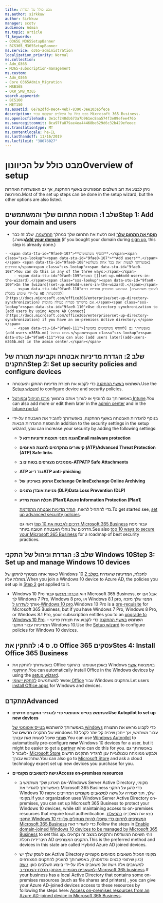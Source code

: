 ```yaml
---
title: מבט כולל על הגדרת
ms.author: sirkkuw
author: Sirkkuw
manager: scotv
audience: Admin
ms.topic: article
f1_keywords:
- O365E_M365SetupBanner
- BCS365_M365SetupBanner
ms.service: o365-administration
localization_priority: Normal
ms.collection:
- Adm_O365
- M365-subscription-management
ms.custom:
- Adm_O365
- Core_O365Admin_Migration
- MSB365
- OKR_SMB_M365
search.appverid:
- BCS160
- MET150
ms.assetid: 6e7a2dfd-8ec4-4eb7-8390-3ee103e5fece
description: מבט כולל על השלבים שנקבעו עבור Microsoft 365 Business.
ms.openlocfilehash: 3e1cf240db673a7b961ec8aa574f3e09efee476b
ms.sourcegitcommit: 8ca97fa879ae4ea44468be629d6c32b429efeeec
ms.translationtype: MT
ms.contentlocale: he-IL
ms.lasthandoff: 11/16/2019
ms.locfileid: "38676027"
---
```

# <a name="overview-of-setup"></a><span data-ttu-id="9fae0-103">מבט כולל על הכיוונון</span><span class="sxs-lookup"><span data-stu-id="9fae0-103">Overview of setup</span></span>

<span data-ttu-id="9fae0-104">ניתן לבצע את רוב השלבים המפורטים באשף ההתקנה, אך גם האפשרויות האחרות מפורטות.</span><span class="sxs-lookup"><span data-stu-id="9fae0-104">Most of the set up steps can be done in the setup wizard, but the other options are also listed.</span></span>


## <a name="step-1-add-your-domain-and-users"></a><span data-ttu-id="9fae0-105">שלב 1: הוספת התחום שלך והמשתמשים</span><span class="sxs-lookup"><span data-stu-id="9fae0-105">Step 1: Add your domain and users</span></span>

   - <span data-ttu-id="9fae0-106">**[הוסף את התחום שלך](set-up.md#add-your-domain-to-personalize-sign-in)** (אם רכשת את התחום שלך במהלך [ההרשמה](sign-up.md), שלב זה כבר נעשה.)</span><span class="sxs-lookup"><span data-stu-id="9fae0-106">**[Add your domain](set-up.md#add-your-domain-to-personalize-sign-in)** (if you bought your domain during [sign up](sign-up.md), this step is already done.)</span></span>

    - <span data-ttu-id="9fae0-107">**הוסיף משתמשים**.</span><span class="sxs-lookup"><span data-stu-id="9fae0-107">**Add users**.</span></span> <span data-ttu-id="9fae0-108">באפשרותך לעשות זאת בכל אחת משלוש הדרכים:</span><span class="sxs-lookup"><span data-stu-id="9fae0-108">You can do this in any of the three ways:</span></span>
        - <span data-ttu-id="9fae0-109">באשף [](set-up.md#add-users-in-the-wizard).</span><span class="sxs-lookup"><span data-stu-id="9fae0-109">In the [wizard](set-up.md#add-users-in-the-wizard).</span></span>
        - <span data-ttu-id="9fae0-110">השתמש בסינכרון ספריות כדי [להוסיף משתמשים על-ידי שימוש בתכלת AD להתקשרות](https://docs.microsoft.com/office365/enterprise/set-up-directory-synchronization) אם ברשותך ספריה פעילה מקומית.</span><span class="sxs-lookup"><span data-stu-id="9fae0-110">Use directory synchronization to [add users by using Azure AD Connect](https://docs.microsoft.com/office365/enterprise/set-up-directory-synchronization) if you have an on-premises Active directory.</span></span>
        - <span data-ttu-id="9fae0-111">באפשרותך גם [להוסיף משתמשים בהמשך](add-users-m365b.md) מרכז הניהול.</span><span class="sxs-lookup"><span data-stu-id="9fae0-111">You can also [add users later](add-users-m365b.md) in the admin center.</span></span>
## <a name="step-2-set-up-security-policies-and-configure-devices"></a><span data-ttu-id="9fae0-112">שלב 2: הגדרת מדיניות אבטחה וקביעת תצורה של התקנים</span><span class="sxs-lookup"><span data-stu-id="9fae0-112">Step 2: Set up security policies and configure devices</span></span> 

  - <span data-ttu-id="9fae0-113">השתמש [באשף ההתקנה](set-up.md#protect-data-and-devices) כדי לקבוע את תצורת מדיניות ההתקן והאבטחה.</span><span class="sxs-lookup"><span data-stu-id="9fae0-113">Use the [Setup wizard](set-up.md#protect-data-and-devices) to configure device and security policies.</span></span> 
  - <span data-ttu-id="9fae0-114">באפשרותך גם להוסיף או לערוך אותם בהמשך [מרכז הניהול](view-policies-and-devices.md) [ובפורטל Intune](https://docs.microsoft.com/intune/tutorial-walkthrough-intune-portal).</span><span class="sxs-lookup"><span data-stu-id="9fae0-114">You can also add more or edit them later in the [admin center](view-policies-and-devices.md) and in the [Intune portal](https://docs.microsoft.com/intune/tutorial-walkthrough-intune-portal).</span></span>
  - <span data-ttu-id="9fae0-115">בנוסף להגדרות האבטחה באשף ההתקנה, באפשרותך להגביר את האבטחה על-ידי הוספת ההגדרות הבאות:</span><span class="sxs-lookup"><span data-stu-id="9fae0-115">In addition to the security settings in the setup wizard, you can increase your security by adding the following settings:</span></span>

      - <span data-ttu-id="9fae0-116">**הגנה מפני תוכנות זדוניות דוא ל**</span><span class="sxs-lookup"><span data-stu-id="9fae0-116">**Email malware protection**</span></span>
      - <span data-ttu-id="9fae0-117">**קישורים מתקדמים להגנת האיומים (ATP)**</span><span class="sxs-lookup"><span data-stu-id="9fae0-117">**Advanced Threat Protection (ATP) Safe links**</span></span>
      - <span data-ttu-id="9fae0-118">**מסמכים מצורפים בטוחים ב-ATP**</span><span class="sxs-lookup"><span data-stu-id="9fae0-118">**ATP Safe Attachments**</span></span>
      - <span data-ttu-id="9fae0-119">**ATP נגד דיוג**</span><span class="sxs-lookup"><span data-stu-id="9fae0-119">**ATP anti-phishing**</span></span>
      - <span data-ttu-id="9fae0-120">**אחסון בארכיון של Exchange Online**</span><span class="sxs-lookup"><span data-stu-id="9fae0-120">**Exchange Online Archiving**</span></span>
      - <span data-ttu-id="9fae0-121">**מניעת אובדן נתונים (DLP)**</span><span class="sxs-lookup"><span data-stu-id="9fae0-121">**Data Loss Prevention (DLP)**</span></span>
      - <span data-ttu-id="9fae0-122">**תכלת הגנת מידע (Plan1**)</span><span class="sxs-lookup"><span data-stu-id="9fae0-122">**Azure Information Protection (Plan1**)</span></span>

          <span data-ttu-id="9fae0-123">כדי להתחיל לראות, [הגדר מדיניות אבטחה מתקדמת](set-up-advanced-security.md).</span><span class="sxs-lookup"><span data-stu-id="9fae0-123">To get started see, [set up advanced security policies](set-up-advanced-security.md).</span></span>

        <span data-ttu-id="9fae0-124">ראה גם [top 10 דרכים לאבטח את Microsoft 365 Business](https://docs.microsoft.com/office365/admin/security-and-compliance/secure-your-business-data) עבור מפת הדרכים של נוהלי האבטחה הטובה ביותר.</span><span class="sxs-lookup"><span data-stu-id="9fae0-124">See also [top 10 ways to secure your Microsoft 365 Business](https://docs.microsoft.com/office365/admin/security-and-compliance/secure-your-business-data) for a roadmap of best security practices.</span></span>

## <a name="step-3-set-up-and-manage-windows-10-devices"></a><span data-ttu-id="9fae0-125">שלב 3: הגדרת וניהול של התקני Windows 10</span><span class="sxs-lookup"><span data-stu-id="9fae0-125">Step 3: Set up and manage Windows 10 devices</span></span>

   <span data-ttu-id="9fae0-126">כאשר אתה מצטרף להתקן של Windows 10 לתכלת, המדיניות שהגדרת [בשלב 2](#step-2-set-up-security-policies-and-configure-devices) מוחלת עליו.</span><span class="sxs-lookup"><span data-stu-id="9fae0-126">When you join a Windows 10 device to Azure AD, the policies you set up in [Step 2](#step-2-set-up-security-policies-and-configure-devices) get applied to it.</span></span>

   - <span data-ttu-id="9fae0-127">Windows 10 Pro הוא [הכרחי מראש](pre-requisites-for-data-protection.md) עבור Microsoft 365 Business, אבל אם יש לך Windows 7 Pro, Windows 8 pro, או Windows 8.1 pro, המנוי שלך מזכה אותך [לשדרוג ל-Windows 10 pro](https://docs.microsoft.com/microsoft-365/business/upgrade-to-windows-pro-creators-update).</span><span class="sxs-lookup"><span data-stu-id="9fae0-127">Windows 10 Pro is a [pre-requisite](pre-requisites-for-data-protection.md) for Microsoft 365 Business, but if you have Windows 7 Pro, Windows 8 Pro, or Windows 8.1 Pro, your subscription entitles you to an [upgrade to  Windows 10 Pro](https://docs.microsoft.com/microsoft-365/business/upgrade-to-windows-pro-creators-update).</span></span>
    - <span data-ttu-id="9fae0-128">השתמש [באשף ההתקנה](set-up.md#protect-data-and-devices) כדי לקבוע את תצורת פריטי המדיניות עבור התקני Windows 10.</span><span class="sxs-lookup"><span data-stu-id="9fae0-128">Use the [Setup wizard](set-up.md#protect-data-and-devices) to configure policies for Windows 10 devices.</span></span>

## <a name="stes-4-install-office-365-business"></a><span data-ttu-id="9fae0-129">ס. ס 4: להתקין את Office 365 עסקים</span><span class="sxs-lookup"><span data-stu-id="9fae0-129">Stes 4: Install Office 365 Business</span></span>
- <span data-ttu-id="9fae0-130">באפשרותך להתקין את Office באופן אוטומטי בהתקני Windows באמצעות [אשף ההתקנה](set-up.md#deploy-office-365-client-apps).</span><span class="sxs-lookup"><span data-stu-id="9fae0-130">You can automatically install Office in the Windows devices by using the [setup wizard](set-up.md#deploy-office-365-client-apps).</span></span>
- <span data-ttu-id="9fae0-131">אפשר למשתמשים [להתקין יישומי Office](https://docs.microsoft.com/office365/admin/setup/install-applications) עבור Windows והתקנים.</span><span class="sxs-lookup"><span data-stu-id="9fae0-131">Let users [install Office apps](https://docs.microsoft.com/office365/admin/setup/install-applications) for Windows and devices.</span></span>
     
## <a name="advanced"></a><span data-ttu-id="9fae0-132">מתקדם</span><span class="sxs-lookup"><span data-stu-id="9fae0-132">Advanced</span></span>
- <span data-ttu-id="9fae0-133">**השתמש בטייס אוטומטי כדי להגדיר התקנים חדשים**</span><span class="sxs-lookup"><span data-stu-id="9fae0-133">**Use Autopilot to set up new devices**</span></span>
            
     <span data-ttu-id="9fae0-134">באפשרותך להשתמש [בטייס אוטומטי של windows](add-autopilot-devices-and-profile.md) כדי לקבוע מראש את התצורה של התקנים **חדשים** של windows 10 עבור משתמש, אך ייתכן שיהיה קל יותר לקבל [שותף](https://www.microsoft.com/solution-providers/search) שיוכל לעשות זאת עבורך.</span><span class="sxs-lookup"><span data-stu-id="9fae0-134">You can use [Windows Autopilot](add-autopilot-devices-and-profile.md) to automatically pre-configure **new** Windows 10 devices for a user, but it might be easier to get a [partner](https://www.microsoft.com/solution-providers/search) who can do this for you.</span></span> <span data-ttu-id="9fae0-135">באפשרותך גם לעבור ל- [Microsoft Store](https://go.microsoft.com/fwlink/?linkid=874598) ולבקש ממומחה טכנולוגיית ענן להגדיר התקנים חדשים שתרכוש עבורך.</span><span class="sxs-lookup"><span data-stu-id="9fae0-135">You can also go to [Microsoft Store](https://go.microsoft.com/fwlink/?linkid=874598) and ask a cloud technology expert set up new devices you purchase for you.</span></span>

- <span data-ttu-id="9fae0-136">**גישה למשאבים מקומיים**</span><span class="sxs-lookup"><span data-stu-id="9fae0-136">**Access on-premises resources**</span></span>

     - <span data-ttu-id="9fae0-137">אם הארגון שלך משתמש ב-Windows Server Active Directory מקומי, באפשרותך להגדיר את Microsoft 365 Business כדי להגן על התקני Windows 10 שלך, תוך שמירה על גישה למשאבים מקומיים המחייבים אימות מקומי.</span><span class="sxs-lookup"><span data-stu-id="9fae0-137">If your organization uses Windows Server Active Directory on-premises, you can set up Microsoft 365 Business to protect your Windows 10 devices, while still maintaining access to on-premises resources that require local authentication.</span></span> <span data-ttu-id="9fae0-138">בצע את השלבים [בהפעלת התקני Windows 10 המצורפים לתחום כדי שיוכלו להיות מנוהלים על-ידי Microsoft 365 Business](manage-windows-devices.md) כדי להגדיר זאת.</span><span class="sxs-lookup"><span data-stu-id="9fae0-138">Follow the steps in [Enable domain-joined Windows 10 devices to be managed by Microsoft 365 Business](manage-windows-devices.md) to set this up.</span></span> <span data-ttu-id="9fae0-139">זוהי השיטה המועדפת והתקנים במצב זה נקראים היברידית תכלת AD התקנים המצורפים.</span><span class="sxs-lookup"><span data-stu-id="9fae0-139">This is the preferred method and devices in this state are called Hybrid Azure AD joined devices.</span></span>

    - <span data-ttu-id="9fae0-140">אם לעסק שלך יש Active Directory מקומי המכיל משאבים מסוימים מקומיים (כגון שיתופי קבצים ומדפסות), באפשרותך להעניק להתקנים המצורפים למשאבים אלה גישה אל משאבים אלה על-ידי ביצוע השלבים כאן: [גישה למשאבים מקומיים מהתקן תכלת-הצטרף ב-Microsoft 365 business](access-resources.md).</span><span class="sxs-lookup"><span data-stu-id="9fae0-140">If your business has a local Active Directory that contains some on-premises resources (such as file shares and printers) , you can give your Azure AD-joined devices access to these resources by following the steps here: [Access on-premises resources from an Azure AD-joined device in Microsoft 365 Business](access-resources.md).</span></span>

  